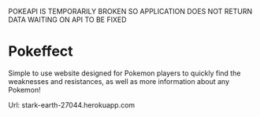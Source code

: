 POKEAPI IS TEMPORARILY BROKEN SO APPLICATION DOES NOT RETURN DATA
WAITING ON API TO BE FIXED

# Pokeffect
Simple to use website designed for Pokemon players to quickly find the weaknesses and resistances, as well as more information about any Pokemon!

Url: stark-earth-27044.herokuapp.com
